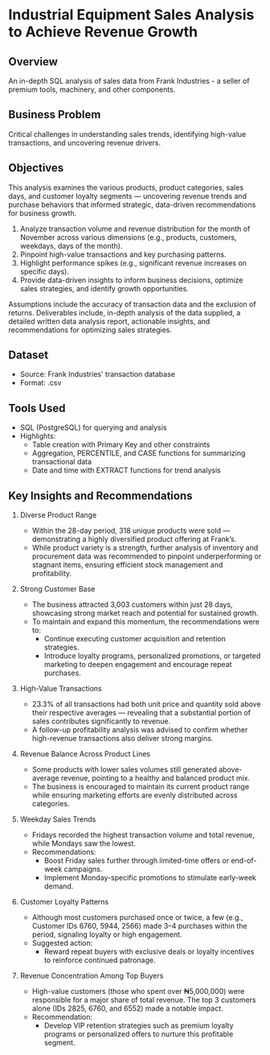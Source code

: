 # Industrial Equipment Sales Analysis to Achieve Revenue Growth

## Overview
An in-depth SQL analysis of sales data from Frank Industries - a seller of premium tools, machinery, and other components. 

## Business Problem
Critical challenges in understanding sales trends, identifying high-value transactions, and uncovering revenue drivers.

## Objectives
This analysis examines the various products, product categories, sales days, and customer loyalty segments — uncovering revenue trends and purchase behaviors that informed strategic, data-driven recommendations for business growth.
1. Analyze transaction volume and revenue distribution for the month of November across various dimensions (e.g., products, customers, weekdays, days of the month). 
2. Pinpoint high-value transactions and key purchasing patterns. 
3. Highlight performance spikes (e.g., significant revenue increases on specific days). 
4. Provide data-driven insights to inform business decisions, optimize sales strategies, and identify growth opportunities.

Assumptions include the accuracy of transaction data and the exclusion of returns. Deliverables include, in-depth analysis of the data supplied, a detailed written data analysis report, actionable insights, and recommendations for optimizing sales strategies.

## Dataset
- Source: Frank Industries' transaction database
- Format: .csv

## Tools Used
- SQL (PostgreSQL) for querying and analysis
- Highlights:
    - Table creation with Primary Key and other constraints
    - Aggregation, PERCENTILE, and CASE functions for summarizing transactional data
    - Date and time with EXTRACT functions for trend analysis

## Key Insights and Recommendations
1. Diverse Product Range
    - Within the 28-day period, 318 unique products were sold — demonstrating a highly diversified product offering at Frank’s.
    - While product variety is a strength, further analysis of inventory and procurement data was recommended to pinpoint underperforming or stagnant items, ensuring efficient stock management and profitability.

2. Strong Customer Base
    - The business attracted 3,003 customers within just 28 days, showcasing strong market reach and potential for sustained growth.
    - To maintain and expand this momentum, the recommendations were to:
        - Continue executing customer acquisition and retention strategies.
        - Introduce loyalty programs, personalized promotions, or targeted marketing to deepen engagement and encourage repeat purchases.
3. High-Value Transactions
    - 23.3% of all transactions had both unit price and quantity sold above their respective averages — revealing that a substantial portion of sales contributes significantly to revenue.
    - A follow-up profitability analysis was advised to confirm whether high-revenue transactions also deliver strong margins.

4. Revenue Balance Across Product Lines
    - Some products with lower sales volumes still generated above-average revenue, pointing to a healthy and balanced product mix.
    - The business is encouraged to maintain its current product range while ensuring marketing efforts are evenly distributed across categories.

5. Weekday Sales Trends
    - Fridays recorded the highest transaction volume and total revenue, while Mondays saw the lowest.
    - Recommendations:
        - Boost Friday sales further through limited-time offers or end-of-week campaigns.
        - Implement Monday-specific promotions to stimulate early-week demand.

6. Customer Loyalty Patterns
    - Although most customers purchased once or twice, a few (e.g., Customer IDs 6760, 5944, 2566) made 3–4 purchases within the period, signaling loyalty or high engagement.
    - Suggested action:
        - Reward repeat buyers with exclusive deals or loyalty incentives to reinforce continued patronage.
7. Revenue Concentration Among Top Buyers
    - High-value customers (those who spent over ₦5,000,000) were responsible for a major share of total revenue. The top 3 customers alone (IDs 2825, 6760, and 6552) made a notable impact.
    - Recommendation:
        - Develop VIP retention strategies such as premium loyalty programs or personalized offers to nurture this profitable segment.
